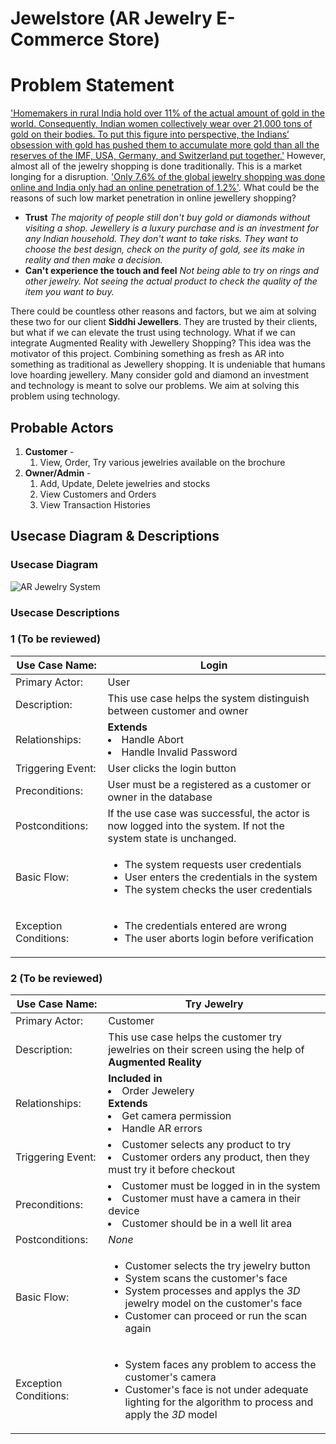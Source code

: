 # Jewelstore (AR Jewelry E-Commerce Store)
# Problem Statement
['Homemakers in rural India hold over 11% of the actual amount of gold in the world. Consequently, Indian women collectively wear over 21,000 tons of gold on their bodies. To put this figure into perspective, the Indians’ obsession with gold has pushed them to accumulate more gold than all the reserves of the IMF, USA, Germany, and Switzerland put together.'](https://blog.novemgold.com/interesting-fact-indian-housewives-hold-11-of-the-worlds-gold/) However, almost all of the jewelry shopping is done traditionally. This is a market longing for a disruption. ['Only 7.6% of the global jewelry shopping was done online and India only had an online penetration of 1.2%'](https://retailjewellerindia.com/how-big-is-the-online-jewellery-market-in-india/). What could be the reasons of such low market penetration in online jewellery shopping? 

 - **Trust**
 *The majority of people still don't buy gold or diamonds without visiting a shop. Jewellery is a luxury purchase and is an investment for any Indian household. They don't want to take risks. They want to choose the best design, check on the purity of gold, see its make in reality and then make a decision.*
 - **Can't experience the touch and feel**
 *Not being able to try on rings and other jewelry. Not seeing the actual product to check the quality of the item you want to buy.*
 
 There could be countless other reasons and factors, but we aim at solving these two for our client **Siddhi Jewellers**. They are trusted by their clients, but what if we can elevate the trust using technology. What if we can integrate Augmented Reality with Jewellery Shopping? This idea was the motivator of this project. Combining something as fresh as AR into something as traditional as Jewellery shopping. It is undeniable that humans love hoarding jewellery. Many consider gold and diamond an investment and technology is meant to solve our problems. We aim at solving this problem using technology. 

## Probable Actors

1.  **Customer** -
    1.  View, Order, Try various jewelries available on the brochure
2.  **Owner/Admin** -
    1.  Add, Update, Delete jewelries and stocks
    2.  View Customers and Orders
    3.  View Transaction Histories

## Usecase Diagram & Descriptions

### Usecase Diagram
![AR Jewelry System](https://user-images.githubusercontent.com/40191280/151697032-cd43ebb6-a6b3-4003-82f8-1a392a943762.png)

### Usecase Descriptions

### 1 (To be reviewed)

| Use Case Name:        	|   Login	|
|-----------------------	|---	|
| Primary Actor:            	|   User	|
| Description:            	|   This use case helps the system distinguish between customer and owner	|
| Relationships:            	|   <ui>**Extends** <li>Handle Abort </li> <li> Handle Invalid Password 	|
| Triggering Event:     	|   User clicks the login button	|
| Preconditions:        	| User must be a registered as a customer or owner in the database
| Postconditions:       	|   If the use case was successful, the actor is now logged into the system. If not the system state is unchanged.	|
| Basic Flow:   	|  <ul><li>The system requests user credentials </li><li>User enters the credentials in the system</li><li>The system checks the user credentials</li></ul> 	|
| Exception Conditions: 	|   <ul><li>The credentials entered are wrong</li> <li> The user aborts login before verification|

### 2 (To be reviewed)

| Use Case Name:        	|   Try Jewelry	|
|-----------------------	|---	|
| Primary Actor:            	|   Customer	|
| Description:            	|   This use case helps the customer try  jewelries on their screen using the help of **Augmented Reality** 	|
| Relationships:            	|   <ui>**Included in** <li>Order Jewelery </li></ui><ui>**Extends** <li>Get camera permission </li> <li> Handle AR errors	|
| Triggering Event:     	|   <ui><li>Customer selects any product to try </li> <li>Customer orders any product, then they must try it before checkout|
| Preconditions:        	| <ui><li>Customer must be logged in in the system </li> <li>Customer must have a camera in their device </li> <li>Customer should be in a well lit area
| Postconditions:       	|   *None*	|
| Basic Flow:   	|  <ul><li>Customer selects the try jewelry button</li><li>System scans the customer's face </li><li>System processes and applys the *3D* jewelry model on the customer's face </li><li>Customer can proceed or run the scan again</ul> 	|
| Exception Conditions: 	|   <ul><li>System faces any problem to access the customer's camera</li> <li>Customer's face is not under adequate lighting for the algorithm to process and apply the *3D* model|

